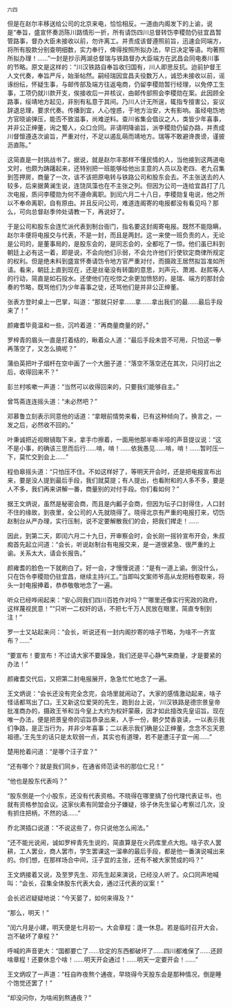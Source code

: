     六四 

   但是在赵尔丰移送给公司的北京来电，恰恰相反。一道由内阁发下的上谕，说是“奉旨，盛宣怀奏沥陈川路情形一折，所有请饬四川总督转饬李稷勋仍驻宜昌暂管路事，督办大臣未接收以前，勿许离工。并责成该督遵照前旨，迅速会同端方，将所有股款分别查明细数，实力奉行，俾得按照所拟办法，早日决定等语。均著照所拟办理！……”一封是抄示两湖总督瑞与铁路督办大臣端方在武昌会同电奏川事的节略。原文是这样的：“川汉铁路自奉旨收归国有，川人即思反抗。迨前护督王人文代奏，奉旨严斥，始渐帖然。嗣经瑞因宜昌夫役数万人，诚恐未接收以前，谣诼纷纭，怀疑生事，与邮传部及端方往返电商，仍留李稷勋暂行经理，以免停工生事，工项仍就川款开支，俟接收后一并核议，由邮传部照会李稷勋在案。此因顾全路事，绥靖地方起见，非别有私意于其间。乃川人计无所逞，辄指专擅害公，妄议辞退总理，要求代奏。传播到宜，人心惶惑，于地方治安，大有影响。虽经电饬地方官晓谕弹压，能否不致滋事，尚难逆料。查川省集会倡议之人，类皆少年喜事，并非公正绅董，询之蜀人，众口佥同。非请明降谕旨，派李稷勋仍留办路，并责成川督懔遵迭次谕旨，严重对付，不足以遏乱萌而靖地方。瑞等不敢避谗畏谤，谨披沥直陈。”

   这简直是一封挑战书了。据说，就是赵尔丰那样不懂民情的人，当他接到这两道电文时，也颇为踌躇起来，还特别把一班能够给他出主意的人员以及老四、老九召集到签押房，商量了一次，该不该把原电转与铁路公司和股东会去。不主张送去的人较多，后来据黄澜生说，连饶凤藻也在不主张之列。但因为公司一连给宜昌打了几次电报，质问李稷勋为何不遵命离职。到闰六月二十八日，李稷勋复电说，他之所以不奉命离职，自有原由。并且反问公司，难道连阁寄的电报都没有看见吗？那么，可向总督赵季帅处请教一下，再说好了。

   于是公司和股东会连忙派代表到制台衙门，指名要这封阁寄电报。既然不能隐瞒，赵尔丰便将电报交与代表，不是一封，而且是两封。这一来使一班负责的人，无论是公司的，是董事局的，是股东会的，是同志会的，全都吃了一惊。他们虽已料到朝廷上必有这一着，即是说，不会向他们示弱，不会允许他们行使钦定商律所规定的权利。但是绝未料到盛宣怀奏请饬令地方官严重对付，而摄政王居然拟旨准如所请。看来，朝廷上直到现在，还是丝毫没有转圜的意思，刘声元、萧湘、赵熙等人的行动，简直是如石投水。还使他们在吃惊之余更加愤怒的，是瑞、端方的那封会奏的节略，既骂他们为少年喜事之徒，还骂他们是并非公正绅董。

   张表方登时桌上一巴掌，叫道：“那就只好拿……拿……拿出我们的最……最后手段来了！”

   颜雍耆毕竟温和一些，沉吟着道：“再商量商量的好。”

   罗梓青的眉头一直是打着结的，瞅着众人道：“最后手段未尝不可用，只怕这一拳再落空了，又怎么搞呢？”

   蒲伯英把叶子烟杆在空中画了一个大圈子道：“落空不落空还在其次，只问打出之后，收得回来不？”

   彭兰村咳嗽一声道：“当然可以收得回来的，只要我们能够自主。”

   曾笃斋连连摇头道：“未必然吧？”

   邓慕鲁立刻表示同意他的话道：“拿眼前情势来看，已有这种倾向了。换言之，一发之后，必然收不回的。”

   叶秉诚把近视眼镜取下来，拿手巾擦着，一面用他那半嘶半哑的声音提议说：“这不是小事，的确该三思而后行……啃，啃！……依我愚见……啃，啃！……暂时压一下，莫忙交到会上……”

   程伯皋摇头道：“只怕压不住。不如这样好了，等明天开会时，还是把电报宣布出来，要是没人提到最后手段，我们就莫提；有人提出，也看附和的人多不多，要是人不多，我们再来讲解一番，商量别的对付手段。你们看如何？”

   据王文炳说，虽然是秘密会商，而且是内瓤子会商，但因为坛子口封得住，人口封不住的缘故，到夜里，全公司的人先就晓得了。晓得北京有严重的电报打来，切饬赵制台从严办理，实行压制，说不定要解散我们的会，把我们撵走！……

   因此，到第二天，即闰六月二十九日，开审察会时，会长刚一摇铃宣布开会，朱叔痴首先起立问道：“会长，听说赵制台有电报交来，是一道很紧急、很严重的上谕。关系太大，请会长报告。”

   颜雍耆的脸色一下就刷白了。好一会，才慢慢说道：“是有一道上谕。倒没什么，只在饬令李稷勋仍驻宜昌，继续主持兴工。”当即叫文案师爷高从龙把档卷取来，将头一封电报捧着，恭恭敬敬地念了一遍。

   听众已经哗闹起来：“安心同我们四川百姓作对吗？”“哪里还像实行宪政的政府，这样蔑视民意！”“只听一二权奸的话，不把七千万人民放在眼里，简直专制到注！”

   罗一士又站起来问：“会长，听说还有一封内阁抄寄的啥子节略，为啥不一齐宣布？……”

   “要宣布！要宣布！不过请大家不要躁急，我们还是平心静气来商量，才是要紧的办法！”

   颜雍耆交代后，又把第二封电报展开，急急忙忙地念了一遍。

   王文炳说：“会长还没有完全念完，会场里就闹动了。大家的感情激动起来，啥子怪话都骂出了口。王又新这位爱哭的先生，跑到台上说，‘川汉铁路是德宗景皇帝批准商办的，摄政王爷和当今皇上大约为权奸蒙蔽，因才如此擅改先皇诏旨。现在唯一办法，便是把景皇帝的诏旨恭录出来，人手一份，朝夕焚香哀读，一以表示我们争路，是正当行为，并非少年喜事；二以表示我们确是公正绅董，念念不忘天恩祖德。’王先生的话只是太软弱一点，其实也有道理，若不是遭汪子宜一闹……”

   楚用抢着问道：“是哪个汪子宜？”

   “还有哪个？就是我们同乡，在通省师范读书的那位仁兄！”

   “他也是股东代表吗？”

   “股东倒是一个小股东，还没有代表资格。不晓得在哪里搞了份代理代表证书，也就有资格参加会议。这家伙素有同盟会分子嫌疑，徐子休先生留心考察过几次，没有抓住把柄，不然的话……”

   乔北溟插口说道：“不说这些了，你只说他怎么闹法。”

   “还不能光说闹，诚如罗梓青先生说的，简直算是在火药库里点大炮。啥子农人罢耕，工人罢业，商人罢市，学生罢课这一溜串的最后手段，都是他一番演说喊出来的。你们想，在那样场合中间，汪子宜的主张，还有不被大家赞成的吗？”

   王文炳接着又说，及至罗先生、邓先生起来演说，已经没人听了。众口同声地喊叫：“会长，召集全体股东代表大会，通过汪代表的议案！”

   会长迟迟疑疑地说：“今天晏了，如何来得及？”

   “那么，明天！”

   “闰六月是小建，明天便是七月初一。大会章程：逢一休息。若是临时召开大会，岂不破坏了章程？”

   呼喊的声音更大：“国都要亡了……钦定的东西都破坏了……四川都难保了……还顾啥章程！还要休息个啥！……明天开会通过！……明天一定要开会！……”

   王文炳叹了一声道：“枉自昨夜熬个通夜，早晓得今天股东会是那种情况，倒是睡个饱觉还罢了！”

   “却没问你，为啥闹到熬通夜？”

